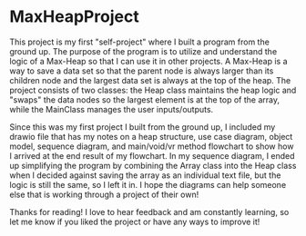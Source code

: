 # MaxHeapProject
This project is my first "self-project" where I built a program from the ground up. The purpose of the program is to utilize and understand the logic of a Max-Heap so that I can use it in other projects. A Max-Heap is a way to save a data set so that the parent node is always larger than its children node and the largest data set is always at the top of the heap. The project consists of two classes: the Heap class maintains the heap logic and "swaps" the data nodes so the largest element is at the top of the array, while the MainClass manages the user inputs/outputs. 

Since this was my first project I built from the ground up, I included my drawio file that has my notes on a heap structure, use case diagram, object model, sequence diagram, and main/void/vr method flowchart to show how I arrived at the end result of my flowchart. In my sequence diagram, I ended up simplifying the program by combining the Array class into the Heap class when I decided against saving the array as an individual text file, but the logic is still the same, so I left it in. I hope the diagrams can help someone else that is working through a project of their own! 

Thanks for reading! I love to hear feedback and am constantly learning, so let me know if you liked the project or have any ways to improve it!
